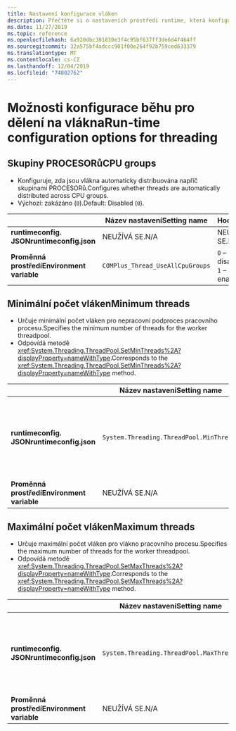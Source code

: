 ```yaml
---
title: Nastavení konfigurace vláken
description: Přečtěte si o nastaveních prostředí runtime, která konfigurují vlákna pro aplikace .NET Core.
ms.date: 11/27/2019
ms.topic: reference
ms.openlocfilehash: 6a920dbc301830e3f4c95bf637ff3de6d4f464ff
ms.sourcegitcommit: 32a575bf4adccc901f00e264f92b759ced633379
ms.translationtype: MT
ms.contentlocale: cs-CZ
ms.lasthandoff: 12/04/2019
ms.locfileid: "74802762"
---
```

# <a name="run-time-configuration-options-for-threading"></a><span data-ttu-id="f34ee-103">Možnosti konfigurace běhu pro dělení na vlákna</span><span class="sxs-lookup"><span data-stu-id="f34ee-103">Run-time configuration options for threading</span></span>

## <a name="cpu-groups"></a><span data-ttu-id="f34ee-104">Skupiny PROCESORů</span><span class="sxs-lookup"><span data-stu-id="f34ee-104">CPU groups</span></span>

- <span data-ttu-id="f34ee-105">Konfiguruje, zda jsou vlákna automaticky distribuována napříč skupinami PROCESORů.</span><span class="sxs-lookup"><span data-stu-id="f34ee-105">Configures whether threads are automatically distributed across CPU groups.</span></span>
- <span data-ttu-id="f34ee-106">Výchozí: zakázáno (`0`).</span><span class="sxs-lookup"><span data-stu-id="f34ee-106">Default: Disabled (`0`).</span></span>

| | <span data-ttu-id="f34ee-107">Název nastavení</span><span class="sxs-lookup"><span data-stu-id="f34ee-107">Setting name</span></span> | <span data-ttu-id="f34ee-108">Hodnoty</span><span class="sxs-lookup"><span data-stu-id="f34ee-108">Values</span></span> |
| - | - | - |
| <span data-ttu-id="f34ee-109">**runtimeconfig. JSON**</span><span class="sxs-lookup"><span data-stu-id="f34ee-109">**runtimeconfig.json**</span></span> | <span data-ttu-id="f34ee-110">NEUŽÍVÁ SE.</span><span class="sxs-lookup"><span data-stu-id="f34ee-110">N/A</span></span> | <span data-ttu-id="f34ee-111">NEUŽÍVÁ SE.</span><span class="sxs-lookup"><span data-stu-id="f34ee-111">N/A</span></span> |
| <span data-ttu-id="f34ee-112">**Proměnná prostředí**</span><span class="sxs-lookup"><span data-stu-id="f34ee-112">**Environment variable**</span></span> | `COMPlus_Thread_UseAllCpuGroups` | <span data-ttu-id="f34ee-113">`0` – zakázáno</span><span class="sxs-lookup"><span data-stu-id="f34ee-113">`0` - disabled</span></span><br/><span data-ttu-id="f34ee-114">`1` – povoleno</span><span class="sxs-lookup"><span data-stu-id="f34ee-114">`1` - enabled</span></span> |

## <a name="minimum-threads"></a><span data-ttu-id="f34ee-115">Minimální počet vláken</span><span class="sxs-lookup"><span data-stu-id="f34ee-115">Minimum threads</span></span>

- <span data-ttu-id="f34ee-116">Určuje minimální počet vláken pro nepracovní podproces pracovního procesu.</span><span class="sxs-lookup"><span data-stu-id="f34ee-116">Specifies the minimum number of threads for the worker threadpool.</span></span>
- <span data-ttu-id="f34ee-117">Odpovídá metodě <xref:System.Threading.ThreadPool.SetMinThreads%2A?displayProperty=nameWithType>.</span><span class="sxs-lookup"><span data-stu-id="f34ee-117">Corresponds to the <xref:System.Threading.ThreadPool.SetMinThreads%2A?displayProperty=nameWithType> method.</span></span>

| | <span data-ttu-id="f34ee-118">Název nastavení</span><span class="sxs-lookup"><span data-stu-id="f34ee-118">Setting name</span></span> | <span data-ttu-id="f34ee-119">Hodnoty</span><span class="sxs-lookup"><span data-stu-id="f34ee-119">Values</span></span> |
| - | - | - |
| <span data-ttu-id="f34ee-120">**runtimeconfig. JSON**</span><span class="sxs-lookup"><span data-stu-id="f34ee-120">**runtimeconfig.json**</span></span> | `System.Threading.ThreadPool.MinThreads` | <span data-ttu-id="f34ee-121">Celé číslo, které představuje minimální počet vláken</span><span class="sxs-lookup"><span data-stu-id="f34ee-121">An integer that represents the minimum number of threads</span></span> |
| <span data-ttu-id="f34ee-122">**Proměnná prostředí**</span><span class="sxs-lookup"><span data-stu-id="f34ee-122">**Environment variable**</span></span> | <span data-ttu-id="f34ee-123">NEUŽÍVÁ SE.</span><span class="sxs-lookup"><span data-stu-id="f34ee-123">N/A</span></span> | <span data-ttu-id="f34ee-124">NEUŽÍVÁ SE.</span><span class="sxs-lookup"><span data-stu-id="f34ee-124">N/A</span></span> |

## <a name="maximum-threads"></a><span data-ttu-id="f34ee-125">Maximální počet vláken</span><span class="sxs-lookup"><span data-stu-id="f34ee-125">Maximum threads</span></span>

- <span data-ttu-id="f34ee-126">Určuje maximální počet vláken pro vlákno pracovního procesu.</span><span class="sxs-lookup"><span data-stu-id="f34ee-126">Specifies the maximum number of threads for the worker threadpool.</span></span>
- <span data-ttu-id="f34ee-127">Odpovídá metodě <xref:System.Threading.ThreadPool.SetMaxThreads%2A?displayProperty=nameWithType>.</span><span class="sxs-lookup"><span data-stu-id="f34ee-127">Corresponds to the <xref:System.Threading.ThreadPool.SetMaxThreads%2A?displayProperty=nameWithType> method.</span></span>

| | <span data-ttu-id="f34ee-128">Název nastavení</span><span class="sxs-lookup"><span data-stu-id="f34ee-128">Setting name</span></span> | <span data-ttu-id="f34ee-129">Hodnoty</span><span class="sxs-lookup"><span data-stu-id="f34ee-129">Values</span></span> |
| - | - | - |
| <span data-ttu-id="f34ee-130">**runtimeconfig. JSON**</span><span class="sxs-lookup"><span data-stu-id="f34ee-130">**runtimeconfig.json**</span></span> | `System.Threading.ThreadPool.MaxThreads` | <span data-ttu-id="f34ee-131">Celé číslo, které představuje maximální počet vláken</span><span class="sxs-lookup"><span data-stu-id="f34ee-131">An integer that represents the maximum number of threads</span></span> |
| <span data-ttu-id="f34ee-132">**Proměnná prostředí**</span><span class="sxs-lookup"><span data-stu-id="f34ee-132">**Environment variable**</span></span> | <span data-ttu-id="f34ee-133">NEUŽÍVÁ SE.</span><span class="sxs-lookup"><span data-stu-id="f34ee-133">N/A</span></span> | <span data-ttu-id="f34ee-134">NEUŽÍVÁ SE.</span><span class="sxs-lookup"><span data-stu-id="f34ee-134">N/A</span></span> |
